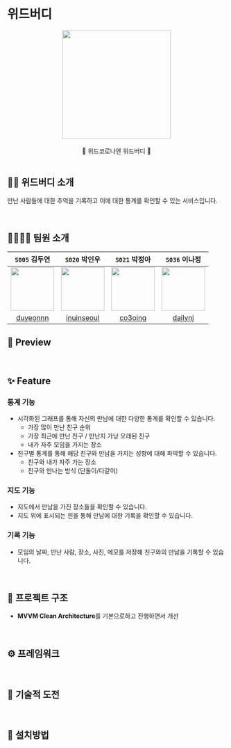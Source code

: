 #  위드버디

<center><img src="https://i.imgur.com/wbWfU5d.png" width=250><br/><br/>💜 위드코로나엔 위드버디 💜</center>

<br/>

## 👫🏻 위드버디 소개

만난 사람들에 대한 추억을 기록하고 이에 대한 통계를 확인할 수 있는 서비스입니다.

<br/>

## 👨‍👩‍👧‍👦 팀원 소개

|```S005``` 김두연|```S020``` 박인우|```S021``` 박정아|```S036``` 이나정|
|:-:|:-:|:-:|:-:|
|<img src="https://avatars.githubusercontent.com/u/63900674?s=400&v=4" width=100>|<img src="https://avatars.githubusercontent.com/u/70463738?v=4" width=100>|<img src="https://avatars.githubusercontent.com/u/28800101?v=4" width=100>|<img src="https://avatars.githubusercontent.com/u/55748244?v=4" width=100>|
|[duyeonnn](https://github.com/duyeonnn)|[inuinseoul](https://github.com/inuinseoul)| [co3oing](https://github.com/co3oing) |[dailynj](https://github.com/dailynj)|


## 📱 Preview

<br/>

## ✨ Feature

### 통계 기능

- 시각화된 그래프를 통해 자신의 만남에 대한 다양한 통계를 확인할 수 있습니다.
    - 가장 많이 만난 친구 순위
    - 가장 최근에 만난 친구 / 만난지 가낭 오래된 친구
    - 내가 자주 모임을 가지는 장소
- 친구별 통계를 통해 해당 친구와 만남을 가지는 성향에 대해 파악할 수 있습니다.
    - 친구와 내가 자주 가는 장소
    - 친구와 만나는 방식 (단둘이/다같이)

### 지도 기능

- 지도에서 만남을 가진 장소들을 확인할 수 있습니다.
- 지도 위에 표시되는 핀을 통해 만남에 대한 기록을 확인할 수 있습니다.

### 기록 기능

- 모임의 날짜, 만난 사람, 장소, 사진, 메모를 저장해 친구와의 만남을 기록할 수 있습니다.

<br/>

## 📁 프로젝트 구조

- **MVVM Clean Architecture**를 기본으로하고 진행하면서 개선
 
<br/>
 
## ⚙️ 프레임워크

<br/>

## 💪 기술적 도전

<br/>

## 📲 설치방법
